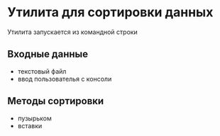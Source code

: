 # Утилита для сортировки данных

Утилита запускается из командной строки

## Входные данные
* текстовый файл
* ввод пользователья с консоли

## Методы сортировки

* пузырьком
* вставки

